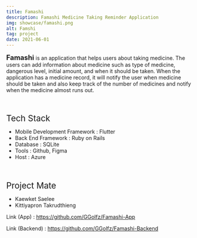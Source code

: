```yaml
---
title: Famashi
description: Famashi Medicine Taking Reminder Application
img: showcase/famashi.png
alt: Famshi
tag: project
date: 2021-06-01
---
```


<b style="font-size:1.3em"> Famashi </b> is an application that helps users about taking medicine. The users can add information about medicine such as type of medicine, dangerous level, initial amount, and when it should be taken. When the application has a medicine record, it will notify the user when medicine should be taken and also keep track of the number of medicines and notify when the medicine almost runs out.

<br/>
<p style="font-size:1.6em;margin-bottom:2%">Tech Stack</p>

- Mobile Development Framework : Flutter
- Back End Framework : Ruby on Rails
- Database : SQLite
- Tools : Github, Figma
- Host : Azure
<br/>

<p style="font-size:1.6em;margin-bottom:2%">Project Mate</p>

- Kaewket Saelee
- Kittiyapron Takrudthieng

Link (App) : https://github.com/GGolfz/Famashi-App

Link (Backend) : https://github.com/GGolfz/Famashi-Backend
 
